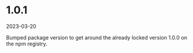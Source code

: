 # 1.0.1
2023-03-20

Bumped package version to get around the already locked version 1.0.0 on the npm registry.